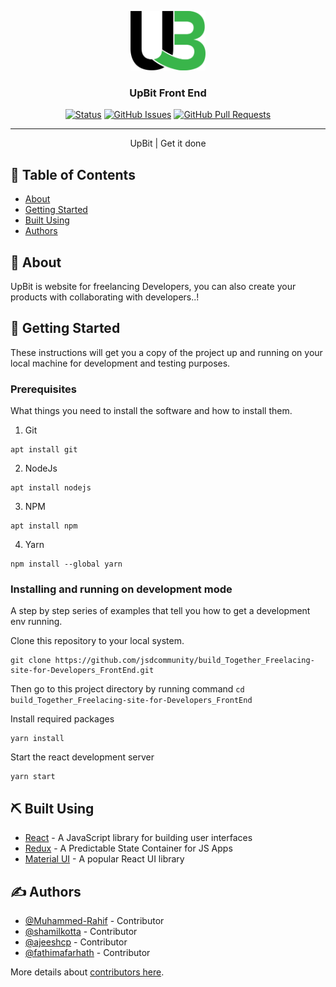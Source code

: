 <p align="center">
  <a href="" rel="noopener">
 <img width="120px" src="public/logo.png" alt="Upbit logo"></a>
</p>

<h3 align="center">UpBit Front End</h3>

<div align="center">

[![Status](https://img.shields.io/badge/status-active-success.svg)](https://github.com/jsdcommunity/build_Together_Freelacing-site-for-Developers_FrontEnd)
[![GitHub Issues](https://img.shields.io/github/issues/jsdcommunity/build_Together_Freelacing-site-for-Developers_FrontEnd.svg)](https://github.com/jsdcommunity/build_Together_Freelacing-site-for-Developers_FrontEnd/issues)
[![GitHub Pull Requests](https://img.shields.io/github/issues-pr/jsdcommunity/build_Together_Freelacing-site-for-Developers_FrontEnd.svg)](https://github.com/jsdcommunity/build_Together_Freelacing-site-for-Developers_FrontEnd/pulls)

</div>

---

<p align="center">UpBit | Get it done
    <br> 
</p>

## 📝 Table of Contents

-  [About](#about)
-  [Getting Started](#getting_started)
-  [Built Using](#built_using)
-  [Authors](#authors)

## 🧐 About <a name = "about"></a>

UpBit is website for freelancing Developers, you can also create your products with collaborating with developers..!

## 🏁 Getting Started <a name = "getting_started"></a>

These instructions will get you a copy of the project up and running on your local machine for development and testing purposes.

### Prerequisites

What things you need to install the software and how to install them.

1. Git

```
apt install git
```

2. NodeJs

```
apt install nodejs
```

3. NPM

```
apt install npm
```

4. Yarn

```
npm install --global yarn
```

### Installing and running on development mode

A step by step series of examples that tell you how to get a development env running.

Clone this repository to your local system.

```
git clone https://github.com/jsdcommunity/build_Together_Freelacing-site-for-Developers_FrontEnd.git
```

Then go to this project directory by running command `cd build_Together_Freelacing-site-for-Developers_FrontEnd`

Install required packages

```
yarn install
```

Start the react development server

```
yarn start
```

## ⛏️ Built Using <a name = "built_using"></a>

-  [React](https://reactjs.org/) - A JavaScript library for building user interfaces
-  [Redux](https://redux.js.org/) - A Predictable State Container for JS Apps
-  [Material UI](https://mui.com/) - A popular React UI library

## ✍️ Authors <a name = "authors"></a>

-  [@Muhammed-Rahif](https://github.com/Muhammed-Rahif) - Contributor
-  [@shamilkotta](https://github.com/shamilkotta) - Contributor
-  [@ajeeshcp](https://github.com/ajeeshcp) - Contributor
-  [@fathimafarhath](https://github.com/fathimafarhath) - Contributor

More details about [contributors here](https://github.com/jsdcommunity/build_Together_Freelacing-site-for-Developers_FrontEnd/contributors).
